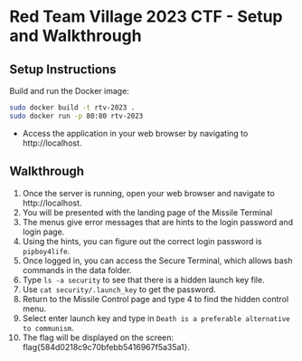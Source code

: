 # Red Team Village 2023 CTF - Setup and Walkthrough

## Setup Instructions

Build and run the Docker image:

```bash
sudo docker build -t rtv-2023 .
sudo docker run -p 80:80 rtv-2023
```

- Access the application in your web browser by navigating to http://localhost.

## Walkthrough
1. Once the server is running, open your web browser and navigate to http://localhost.
2. You will be presented with the landing page of the Missile Terminal
3. The menus give error messages that are hints to the login password and login page.
4. Using the hints, you can figure out the correct login password is `pipboy4life`.
5. Once logged in, you can access the Secure Terminal, which allows bash commands in the data folder.
6. Type `ls -a security` to see that there is a hidden launch key file.
7. Use `cat security/.launch_key` to get the password.
8. Return to the Missile Control page and type 4 to find the hidden control menu.
9. Select enter launch key and type in `Death is a preferable alternative to communism`.
10. The flag will be displayed on the screen: flag{584d0218c9c70bfebb5416967f5a35a1}.
